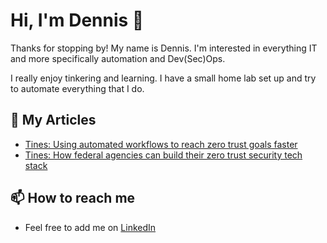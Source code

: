 # Hi, I'm Dennis 👋

Thanks for stopping by! My name is Dennis. I'm interested in everything IT and more specifically automation and Dev(Sec)Ops. 

I really enjoy tinkering and learning. I have a small home lab set up and try to automate everything that I do.

## 💬 My Articles

- [Tines: Using automated workflows to reach zero trust goals faster](https://www.tines.com/blog/automated-workflows-zero-trust-goals)
- [Tines: How federal agencies can build their zero trust security tech stack](https://www.tines.com/blog/federal-agencies-zero-trust-security-tech-stack)

## 📫 How to reach me

- Feel free to add me on [LinkedIn](https://www.linkedin.com/in/dennis-perrone)

<!--
**dennis-perrone/dennis-perrone** is a ✨ _special_ ✨ repository because its `README.md` (this file) appears on your GitHub profile.

Here are some ideas to get you started:

- 🔭 I’m currently working on ...
- 🌱 I’m currently learning ...
- 👯 I’m looking to collaborate on ...
- 🤔 I’m looking for help with ...
- 💬 Ask me about ...
- 📫 How to reach me: ...
- 😄 Pronouns: ...
- ⚡ Fun fact: ...
-->
